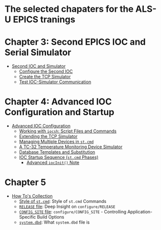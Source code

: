 # The selected chapaters for the ALS-U EPICS tranings


# Chapter 3: Second EPICS IOC and Serial Simulator
- [Second IOC and Simulator](CH3/README.md)
    - [Configure the Second IOC](CH3/yoursecondioc.md)
    - [Create the TCP Simulator](CH3/iocsimulator.md)
    - [Test IOC-Simulator Communication](CH3/secondiocwithsim.md)

# Chapter 4: Advanced IOC Configuration and Startup
- [Advanced IOC Configuration](CH4/README.md)
    - [Working with `iocsh`: Script Files and Commands](CH4/iocsh_basics.md)
    - [Extending the TCP Simulator](CH4/iocsimulator2.md)
    - [Managing Multiple Devices in `st.cmd`](CH4/multiple_devices.md)
    - [A TC-32 Temperature Monitoring Device Simulator](CH4/iocsimulator3.md)
    - [Database Templates and Substitution](CH4/db_templates.md)
    - [IOC Startup Sequence (`st.cmd` Phases)](CH4/stcmd_phases.md)
        - [Advanced `iocInit()` Note](CH4/adviocInit.md)
        
# Chapter 5
- [How To's Collection](CH5/README.md)
    - [Style of `st.cmd`](CH5/how-to-ioc-log1.md): Style of `st.cmd` Commands
    - [`RELEASE` file](CH5/how-to-ioc-log2.md): Deep Insight on `configure/RELEASE`
    - [`CONFIG_SITE` file](CH5/how-to-ioc-log3.md): `configure/CONFIG_SITE` - Controlling Application-Specific Build Options
    - [`system.dbd`](CH5/how-to-ioc-log4.md): What `system.dbd` file is

